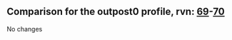 ## Comparison for the outpost0 profile, rvn: [69](https://github.com/PRO100KatYT/FortniteProfileRevisions/tree/main/profiles/outpost0/69%20outpost0.json)-[70](https://github.com/PRO100KatYT/FortniteProfileRevisions/tree/main/profiles/outpost0/70%20outpost0.json)

No changes
